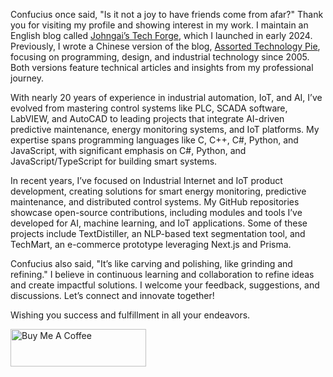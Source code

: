 Confucius once said, "Is it not a joy to have friends come from afar?" Thank you for visiting my profile and showing interest in my work. I maintain an English blog called [Johngai’s Tech Forge](https://johngai.com/), which I launched in early 2024. Previously, I wrote a Chinese version of the blog, [Assorted Technology Pie](https://www.weizhiyong.com), focusing on programming, design, and industrial technology since 2005. Both versions feature technical articles and insights from my professional journey.

With nearly 20 years of experience in industrial automation, IoT, and AI, I’ve evolved from mastering control systems like PLC, SCADA software, LabVIEW, and AutoCAD to leading projects that integrate AI-driven predictive maintenance, energy monitoring systems, and IoT platforms. My expertise spans programming languages like C, C++, C#, Python, and JavaScript, with significant emphasis on C#, Python, and JavaScript/TypeScript for building smart systems.

In recent years, I’ve focused on Industrial Internet and IoT product development, creating solutions for smart energy monitoring, predictive maintenance, and distributed control systems. My GitHub repositories showcase open-source contributions, including modules and tools I’ve developed for AI, machine learning, and IoT applications. Some of these projects include TextDistiller, an NLP-based text segmentation tool, and TechMart, an e-commerce prototype leveraging Next.js and Prisma.

Confucius also said, "It’s like carving and polishing, like grinding and refining." I believe in continuous learning and collaboration to refine ideas and create impactful solutions. I welcome your feedback, suggestions, and discussions. Let’s connect and innovate together!

Wishing you success and fulfillment in all your endeavors.

<a href="https://www.buymeacoffee.com/weizy0219" target="_blank"><img src="https://cdn.buymeacoffee.com/buttons/v2/default-yellow.png" alt="Buy Me A Coffee" style="height: 60px !important;width: 217px !important;" ></a>
